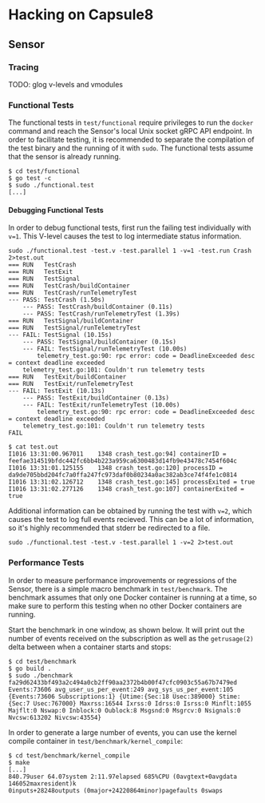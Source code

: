 # Hacking on Capsule8

## Sensor

### Tracing

TODO: glog v-levels and vmodules

### Functional Tests

The functional tests in `test/functional` require privileges to run
the `docker` command and reach the Sensor's local Unix socket gRPC API
endpoint. In order to facilitate testing, it is recommended to
separate the compilation of the test binary and the running of it with
`sudo`. The functional tests assume that the sensor is already
running.

```
$ cd test/functional
$ go test -c
$ sudo ./functional.test
[...]
```

#### Debugging Functional Tests

In order to debug functional tests, first run the failing test
individually with `v=1`. This V-level causes the test to log
intermediate status information.

```
sudo ./functional.test -test.v -test.parallel 1 -v=1 -test.run Crash 2>test.out
=== RUN   TestCrash
=== RUN   TestExit
=== RUN   TestSignal
=== RUN   TestCrash/buildContainer
=== RUN   TestCrash/runTelemetryTest
--- PASS: TestCrash (1.50s)
    --- PASS: TestCrash/buildContainer (0.11s)
    --- PASS: TestCrash/runTelemetryTest (1.39s)
=== RUN   TestSignal/buildContainer
=== RUN   TestSignal/runTelemetryTest
--- FAIL: TestSignal (10.15s)
    --- PASS: TestSignal/buildContainer (0.15s)
    --- FAIL: TestSignal/runTelemetryTest (10.00s)
    	telemetry_test.go:90: rpc error: code = DeadlineExceeded desc = context deadline exceeded
	telemetry_test.go:101: Couldn't run telemetry tests
=== RUN   TestExit/buildContainer
=== RUN   TestExit/runTelemetryTest
--- FAIL: TestExit (10.13s)
    --- PASS: TestExit/buildContainer (0.13s)
    --- FAIL: TestExit/runTelemetryTest (10.00s)
    	telemetry_test.go:90: rpc error: code = DeadlineExceeded desc = context deadline exceeded
	telemetry_test.go:101: Couldn't run telemetry tests
FAIL
```

```
$ cat test.out
I1016 13:31:00.967011    1348 crash_test.go:94] containerID = feefae314519bfdc442fc6bb4b223a959ca6300483d14fb9e43478c7454f604c
I1016 13:31:01.125155    1348 crash_test.go:120] processID = da9de705bbd204fc7a0ffa247fc973daf0b80234a0ac382ab3ce74f4fe1c0814
I1016 13:31:02.126712    1348 crash_test.go:145] processExited = true
I1016 13:31:02.277126    1348 crash_test.go:107] containerExited = true
```

Additional information can be obtained by running the test with `v=2`,
which causes the test to log full events recieved. This can be a lot
of information, so it's highly recommended that stderr be redirected
to a file.

```
sudo ./functional.test -test.v -test.parallel 1 -v=2 2>test.out
```

### Performance Tests

In order to measure performance improvements or regressions of the
Sensor, there is a simple macro benchmark in `test/benchmark`. The
benchmark assumes that only one Docker container is running at a time,
so make sure to perform this testing when no other Docker containers
are running.

Start the benchmark in one window, as shown below. It will print out
the number of events received on the subscription as well as the
`getrusage(2)` delta between when a container starts and stops:

```
$ cd test/benchmark
$ go build .
$ sudo ./benchmark 
fa29d62433bf493a2c494a0cb2ff90aa2372b4b00f47cfc0903c55a67b7479ed Events:73606 avg_user_us_per_event:249 avg_sys_us_per_event:105 {Events:73606 Subscriptions:1} {Utime:{Sec:18 Usec:389000} Stime:{Sec:7 Usec:767000} Maxrss:16544 Ixrss:0 Idrss:0 Isrss:0 Minflt:1055 Majflt:0 Nswap:0 Inblock:0 Oublock:8 Msgsnd:0 Msgrcv:0 Nsignals:0 Nvcsw:613202 Nivcsw:43554}
```

In order to generate a large number of events, you can use the kernel
compile container in `test/benchmark/kernel_compile`:

```
$ cd test/benchmark/kernel_compile
$ make
[...]
840.79user 64.07system 2:11.97elapsed 685%CPU (0avgtext+0avgdata 146052maxresident)k
0inputs+28248outputs (0major+24220864minor)pagefaults 0swaps
```
